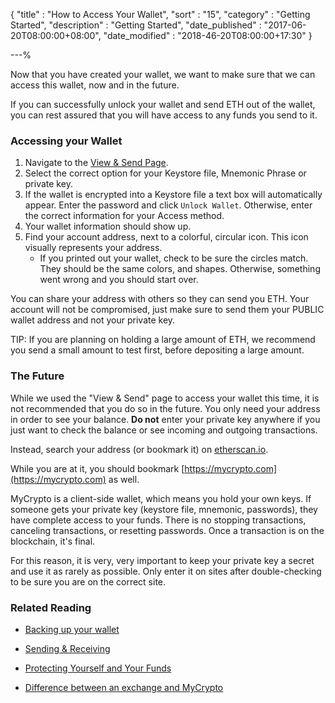 {
"title" : "How to Access Your Wallet",
"sort" : "15",
"category" : "Getting Started",
"description" : "Getting Started",
"date_published" : "2017-06-20T08:00:00+08:00",
"date_modified" : "2018-46-20T08:00:00+17:30"
}

---%

Now that you have created your wallet, we want to make sure that we can access this wallet, now and in the future.

If you can successfully unlock your wallet and send ETH out of the wallet, you can rest assured that you will have access to any funds you send to it.

### Accessing your Wallet

1. Navigate to the [View & Send Page](https://mycrypto.com/accountn).
2. Select the correct option for your Keystore file, Mnemonic Phrase or private key.
3. If the wallet is encrypted into a Keystore file a text box will automatically appear. Enter the password and click `Unlock Wallet`. Otherwise, enter the correct information for your Access method.
5. Your wallet information should show up.
6. Find your account address, next to a colorful, circular icon. This icon visually represents your address.
   * If you printed out your wallet, check to be sure the circles match. They should be the same colors, and shapes. Otherwise, something went wrong and you should start over.

You can share your address with others so they can send you ETH. Your account will not be compromised, just make sure to send them your PUBLIC wallet address and not your private key.

TIP: If you are planning on holding a large amount of ETH, we recommend you send a small amount to test first, before depositing a large amount.

### The Future

While we used the "View & Send" page to access your wallet this time, it is not recommended that you do so in the future. You only need your address in order to see your balance. **Do not** enter your private key anywhere if you just want to check the balance or see incoming and outgoing transactions.

Instead, search your address (or bookmark it) on [etherscan.io](https://etherscan.io).

While you are at it, you should bookmark [https://mycrypto.com](https://mycrypto.com) as well.

MyCrypto is a client-side wallet, which means you hold your own keys. If someone gets your private key (keystore file, mnemonic, passwords), they have complete access to your funds. There is no stopping transactions, canceling transactions, or resetting passwords. Once a transaction is on the blockchain, it's final.

For this reason, it is very, very important to keep your private key a secret and use it as rarely as possible. Only enter it on sites after double-checking to be sure you are on the correct site.

### Related Reading

* [Backing up your wallet](https://support.mycrypto.com/getting-started/backing-up-your-new-wallet.html)

* [Sending & Receiving](https://support.mycrypto.com/send/)

* [Protecting Yourself and Your Funds](https://support.mycrypto.com/getting-started/protecting-yourself-and-your-funds.html)

* [Difference between an exchange and MyCrypto](https://support.mycrypto.com/getting-started/whats-the-difference-between-an-exchange-and-mycrypto.html)
